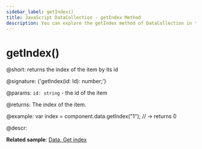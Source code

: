 ```yaml
---
sidebar_label: getIndex()
title: JavaScript DataCollection - getIndex Method 
description: You can explore the getIndex method of DataCollection in the documentation of the DHTMLX JavaScript UI library. Browse developer guides and API reference, try out code examples and live demos, and download a free 30-day evaluation version of DHTMLX Suite 7.
---
```


# getIndex()

@short: returns the index of the item by its id

@signature: {'getIndex(id: Id): number;'}

@params:
`id: string` - the id of the item

@returns:
The index of the item.

@example:
var index = component.data.getIndex("1"); // -> returns 0

@descr:

**Related sample**: [Data. Get index](https://snippet.dhtmlx.com/1ottirdt)
